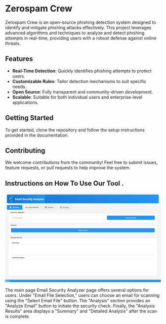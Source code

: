 # Zerospam Crew

Zerospam Crew is an open-source phishing detection system designed to identify and mitigate phishing attacks effectively. This project leverages advanced algorithms and techniques to analyze and detect phishing attempts in real-time, providing users with a robust defense against online threats.

## Features
- **Real-Time Detection**: Quickly identifies phishing attempts to protect users.
- **Customizable Rules**: Tailor detection mechanisms to suit specific needs.
- **Open Source**: Fully transparent and community-driven development.
- **Scalable**: Suitable for both individual users and enterprise-level applications.

## Getting Started
To get started, clone the repository and follow the setup instructions provided in the documentation.

## Contributing
We welcome contributions from the community! Feel free to submit issues, feature requests, or pull requests to help improve the system.

## Instructions on How To Use Our Tool .
 ![image alt](https://github.com/jhagansharma/inbox-shield/blob/536b03aff00c921b2803a4272866db5215401436/images/editedbase.jpg)

The main page Email Security Analyzer page offers several options for users. Under "Email File Selection," users can choose an email for scanning using the "Select Email File" button. The "Analysis" section provides an "Analyze Email" button to initiate the security check. Finally, the "Analysis Results" area displays a "Summary" and "Detailed Analysis" after the scan is complete.
